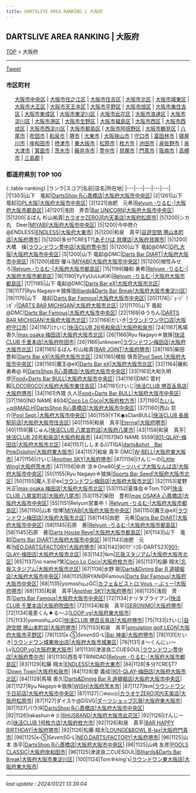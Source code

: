 ```yaml
---
title: DARTSLIVE AREA RANKING | 大阪府
---
```

## DARTSLIVE AREA RANKING | 大阪府

[TOP](/darts/rank/) > 大阪府

___

<a href="https://twitter.com/share?ref_src=twsrc%5Etfw" data-text="DARTSLIVE AREA RANKING | 大阪府" class="twitter-share-button" data-via="DARTSLIVE" data-hashtags="DARTSLIVE" data-related="DARTSLIVE" data-show-count="false">Tweet</a>

### 市区町村

<ul>
<li style="display: inline;"><a href="/darts/rank/大阪府/大阪市中央区">大阪市中央区</a> |</li>
<li style="display: inline;"><a href="/darts/rank/大阪府/大阪市住之江区">大阪市住之江区</a> |</li>
<li style="display: inline;"><a href="/darts/rank/大阪府/大阪市住吉区">大阪市住吉区</a> |</li>
<li style="display: inline;"><a href="/darts/rank/大阪府/大阪市北区">大阪市北区</a> |</li>
<li style="display: inline;"><a href="/darts/rank/大阪府/大阪市城東区">大阪市城東区</a> |</li>
<li style="display: inline;"><a href="/darts/rank/大阪府/大阪市大正区">大阪市大正区</a> |</li>
<li style="display: inline;"><a href="/darts/rank/大阪府/大阪市天王寺区">大阪市天王寺区</a> |</li>
<li style="display: inline;"><a href="/darts/rank/大阪府/大阪市平野区">大阪市平野区</a> |</li>
<li style="display: inline;"><a href="/darts/rank/大阪府/大阪市旭区">大阪市旭区</a> |</li>
<li style="display: inline;"><a href="/darts/rank/大阪府/大阪市東住吉区">大阪市東住吉区</a> |</li>
<li style="display: inline;"><a href="/darts/rank/大阪府/大阪市東成区">大阪市東成区</a> |</li>
<li style="display: inline;"><a href="/darts/rank/大阪府/大阪市東淀川区">大阪市東淀川区</a> |</li>
<li style="display: inline;"><a href="/darts/rank/大阪府/大阪市此花区">大阪市此花区</a> |</li>
<li style="display: inline;"><a href="/darts/rank/大阪府/大阪市浪速区">大阪市浪速区</a> |</li>
<li style="display: inline;"><a href="/darts/rank/大阪府/大阪市淀川区">大阪市淀川区</a> |</li>
<li style="display: inline;"><a href="/darts/rank/大阪府/大阪市港区">大阪市港区</a> |</li>
<li style="display: inline;"><a href="/darts/rank/大阪府/大阪市生野区">大阪市生野区</a> |</li>
<li style="display: inline;"><a href="/darts/rank/大阪府/大阪市福島区">大阪市福島区</a> |</li>
<li style="display: inline;"><a href="/darts/rank/大阪府/大阪市西区">大阪市西区</a> |</li>
<li style="display: inline;"><a href="/darts/rank/大阪府/大阪市西成区">大阪市西成区</a> |</li>
<li style="display: inline;"><a href="/darts/rank/大阪府/大阪市西淀川区">大阪市西淀川区</a> |</li>
<li style="display: inline;"><a href="/darts/rank/大阪府/大阪市都島区">大阪市都島区</a> |</li>
<li style="display: inline;"><a href="/darts/rank/大阪府/大阪市阿倍野区">大阪市阿倍野区</a> |</li>
<li style="display: inline;"><a href="/darts/rank/大阪府/大阪市鶴見区">大阪市鶴見区</a> |</li>
<li style="display: inline;"><a href="/darts/rank/大阪府/八尾市">八尾市</a> |</li>
<li style="display: inline;"><a href="/darts/rank/大阪府/吹田市">吹田市</a> |</li>
<li style="display: inline;"><a href="/darts/rank/大阪府/和泉市">和泉市</a> |</li>
<li style="display: inline;"><a href="/darts/rank/大阪府/堺市">堺市</a> |</li>
<li style="display: inline;"><a href="/darts/rank/大阪府/大東市">大東市</a> |</li>
<li style="display: inline;"><a href="/darts/rank/大阪府/大阪狭山市">大阪狭山市</a> |</li>
<li style="display: inline;"><a href="/darts/rank/大阪府/守口市">守口市</a> |</li>
<li style="display: inline;"><a href="/darts/rank/大阪府/富田林市">富田林市</a> |</li>
<li style="display: inline;"><a href="/darts/rank/大阪府/寝屋川市">寝屋川市</a> |</li>
<li style="display: inline;"><a href="/darts/rank/大阪府/岸和田市">岸和田市</a> |</li>
<li style="display: inline;"><a href="/darts/rank/大阪府/摂津市">摂津市</a> |</li>
<li style="display: inline;"><a href="/darts/rank/大阪府/東大阪市">東大阪市</a> |</li>
<li style="display: inline;"><a href="/darts/rank/大阪府/松原市">松原市</a> |</li>
<li style="display: inline;"><a href="/darts/rank/大阪府/枚方市">枚方市</a> |</li>
<li style="display: inline;"><a href="/darts/rank/大阪府/池田市">池田市</a> |</li>
<li style="display: inline;"><a href="/darts/rank/大阪府/泉佐野市">泉佐野市</a> |</li>
<li style="display: inline;"><a href="/darts/rank/大阪府/泉大津市">泉大津市</a> |</li>
<li style="display: inline;"><a href="/darts/rank/大阪府/箕面市">箕面市</a> |</li>
<li style="display: inline;"><a href="/darts/rank/大阪府/茨木市">茨木市</a> |</li>
<li style="display: inline;"><a href="/darts/rank/大阪府/藤井寺市">藤井寺市</a> |</li>
<li style="display: inline;"><a href="/darts/rank/大阪府/豊中市">豊中市</a> |</li>
<li style="display: inline;"><a href="/darts/rank/大阪府/貝塚市">貝塚市</a> |</li>
<li style="display: inline;"><a href="/darts/rank/大阪府/門真市">門真市</a> |</li>
<li style="display: inline;"><a href="/darts/rank/大阪府/阪南市">阪南市</a> |</li>
<li style="display: inline;"><a href="/darts/rank/大阪府/高槻市">高槻市</a> |</li>
<li style="display: inline;"><a href="/darts/rank/大阪府/三島郡">三島郡</a> |</li>

</ul>

### 都道府県別 TOP 100

{:.table-ranking}
|ランク|スコア|名前|店名|所在地|
|---|---|---|---|---|
|1|1303|山下　竜起|<a href="https://search.dartslive.com/jp/shop/c32411a6cc7addc40d9b047a20a7ba1e">DartsShop R心斎橋店</a>|<a href="/darts/rank/大阪府/大阪市中央区">大阪府大阪市中央区</a>|
|2|1261|山下　竜起|<a href="https://search.dartslive.com/jp/shop/4cab25c56d7444d70d9b047a20a7ba1e">DPL大阪</a>|<a href="/darts/rank/大阪府/大阪市中央区">大阪府大阪市中央区</a>|
|3|1221|由肥　元希|<a href="https://search.dartslive.com/jp/shop/18366769fff3e834fec1ae84bb28bd87">Relyum -りるむ-</a>|<a href="/darts/rank/大阪府/大阪市都島区">大阪府大阪市都島区</a>|
|4|1201|浅田　斉吾|<a href="https://search.dartslive.com/jp/shop/9a60cb25bcb4b3100d9b047a20a7ba1e">Bar UNICORN</a>|<a href="/darts/rank/大阪府/大阪市中央区">大阪府大阪市中央区</a>|
|5|1200|るぱん 杉山祐貴|<a href="https://search.dartslive.com/jp/shop/13029d966946ea5d0d9b047a20a7ba1e">カラオケZERO河内天美店</a>|<a href="/darts/rank/大阪府/松原市">大阪府松原市</a>|
|5|1200|シカ丸　Deer|<a href="https://search.dartslive.com/jp/shop/1858e2eff58fe69d0d9b047a20a7ba1e">MIYABI</a>|<a href="/darts/rank/大阪府/大阪市中央区">大阪府大阪市中央区</a>|
|5|1200|今中啓介@ENDLESS|<a href="https://search.dartslive.com/jp/shop/24b03068b11dabe0f454cb89828a1cfe">ENDLESS</a>|<a href="/darts/rank/大阪府/大東市">大阪府大東市</a>|
|5|1200|和泉　真平|<a href="https://search.dartslive.com/jp/shop/fd9c6bf70836f3e3f454cb89828a1cfe">自遊空間 堺山本町店</a>|<a href="/darts/rank/大阪府/堺市">大阪府堺市</a>|
|5|1200|多分?CRE§T?|<a href="https://search.dartslive.com/jp/shop/53bb72581ba36ed10d9b047a20a7ba1e">あそびば 貝塚店</a>|<a href="/darts/rank/大阪府/貝塚市">大阪府貝塚市</a>|
|5|1200|大橋　操|<a href="https://search.dartslive.com/jp/shop/c8c23d0f5747c1a10d9b047a20a7ba1e">ラウンドワン豊中店</a>|<a href="/darts/rank/大阪府/豊中市">大阪府豊中市</a>|
|5|1200|山下 竜起@DMC|<a href="https://search.dartslive.com/jp/shop/4cab25c56d7444d70d9b047a20a7ba1e">DPL大阪</a>|<a href="/darts/rank/大阪府/大阪市中央区">大阪府大阪市中央区</a>|
|5|1200|山下 竜起@DMC|<a href="https://search.dartslive.com/jp/shop/7e57aa80bc00a69b790ab824ce8730e5">Darts Bar DIART</a>|<a href="/darts/rank/大阪府/大阪市中央区">大阪府大阪市中央区</a>|
|5|1200|成田 優斗|<a href="https://search.dartslive.com/jp/shop/1858e2eff58fe69d0d9b047a20a7ba1e">MIYABI</a>|<a href="/darts/rank/大阪府/大阪市中央区">大阪府大阪市中央区</a>|
|5|1200|根性みせろ|<a href="https://search.dartslive.com/jp/shop/18366769fff3e834fec1ae84bb28bd87">Relyum -りるむ-</a>|<a href="/darts/rank/大阪府/大阪市都島区">大阪府大阪市都島区</a>|
|15|1199|磯和 勇希|<a href="https://search.dartslive.com/jp/shop/18366769fff3e834fec1ae84bb28bd87">Relyum -りるむ-</a>|<a href="/darts/rank/大阪府/大阪市都島区">大阪府大阪市都島区</a>|
|16|1190|YyYyUuUuKiKi|<a href="https://search.dartslive.com/jp/shop/18366769fff3e834fec1ae84bb28bd87">Relyum -りるむ-</a>|<a href="/darts/rank/大阪府/大阪市都島区">大阪府大阪市都島区</a>|
|17|1185|山下 竜起@DMC|<a href="https://search.dartslive.com/jp/shop/bdfafc15e5af3b910d9b047a20a7ba1e">Darts Bar eX</a>|<a href="/darts/rank/大阪府/大阪市北区">大阪府大阪市北区</a>|
|18|1177|Ryu Nagayo☆狼族|<a href="https://search.dartslive.com/jp/shop/73c87614982a36880d9b047a20a7ba1e">Billiards&Darts Bar Break</a>|<a href="/darts/rank/大阪府/大阪市東淀川区">大阪府大阪市東淀川区</a>|
|19|1176|山下　竜起|<a href="https://search.dartslive.com/jp/shop/a0db81439ec8ee990d9b047a20a7ba1e">Darts Bar Famous</a>|<a href="/darts/rank/大阪府/大阪市中央区">大阪府大阪市中央区</a>|
|20|1174|ｼﾞｮｰｼﾞ ﾐｼｶﾞﾝ|<a href="https://search.dartslive.com/jp/shop/2f545869ced206690d9b047a20a7ba1e">DARTS BAR MICHIGAN</a>|<a href="/darts/rank/大阪府/大阪市北区">大阪府大阪市北区</a>|
|21|1170|山下 竜起@DMC|<a href="https://search.dartslive.com/jp/shop/a0db81439ec8ee990d9b047a20a7ba1e">Darts Bar Famous</a>|<a href="/darts/rank/大阪府/大阪市中央区">大阪府大阪市中央区</a>|
|22|1169|ゆうちん|<a href="https://search.dartslive.com/jp/shop/2f545869ced206690d9b047a20a7ba1e">DARTS BAR MICHIGAN</a>|<a href="/darts/rank/大阪府/大阪市北区">大阪府大阪市北区</a>|
|23|1168|だいき|<a href="https://search.dartslive.com/jp/shop/d053595a75f27d6e0d9b047a20a7ba1e">ラウンドワン守口店</a>|<a href="/darts/rank/大阪府/守口市">大阪府守口市</a>|
|24|1167|けいじ|<a href="https://search.dartslive.com/jp/shop/e943f71e29bc328a58d385ea46352d8f">快活CLUB 26号和泉店</a>|<a href="/darts/rank/大阪府/和泉市">大阪府和泉市</a>|
|24|1167|馬場 善久|<a href="https://search.dartslive.com/jp/shop/d049acd619ee2217f454cb89828a1cfe">max osaka 梅田店</a>|<a href="/darts/rank/大阪府/大阪市北区">大阪府大阪市北区</a>|
|26|1166|Ryu Nagayo☆狼族|<a href="https://search.dartslive.com/jp/shop/c7f11bc44eb21aadfec1ae84bb28bd87">快活CLUB 千里本店</a>|<a href="/darts/rank/大阪府/吹田市">大阪府吹田市</a>|
|26|1166|unknown|<a href="https://search.dartslive.com/jp/shop/b9bc068ea231b1f00d9b047a20a7ba1e">ラウンドワン梅田店</a>|<a href="/darts/rank/大阪府/大阪市北区">大阪府大阪市北区</a>|
|28|1165|るぱん 杉山祐貴|<a href="https://search.dartslive.com/jp/shop/bcc20967c41d7274f454cb89828a1cfe">BAR JOINT</a>|<a href="/darts/rank/大阪府/堺市">大阪府堺市</a>|
|28|1165|柴田 豊和|<a href="https://search.dartslive.com/jp/shop/bdfafc15e5af3b910d9b047a20a7ba1e">Darts Bar eX</a>|<a href="/darts/rank/大阪府/大阪市北区">大阪府大阪市北区</a>|
|28|1165|榎股 慎吾|<a href="https://search.dartslive.com/jp/shop/3573fa7869913a0c0d9b047a20a7ba1e">Pool Sept.</a>|<a href="/darts/rank/大阪府/大阪市中央区">大阪府大阪市中央区</a>|
|28|1165|魔王@eX|<a href="https://search.dartslive.com/jp/shop/bdfafc15e5af3b910d9b047a20a7ba1e">Darts Bar eX</a>|<a href="/darts/rank/大阪府/大阪市北区">大阪府大阪市北区</a>|
|32|1164|磯和 勇希@ R|<a href="https://search.dartslive.com/jp/shop/c32411a6cc7addc40d9b047a20a7ba1e">DartsShop R心斎橋店</a>|<a href="/darts/rank/大阪府/大阪市中央区">大阪府大阪市中央区</a>|
|33|1163|大和久明彦|<a href="https://search.dartslive.com/jp/shop/99a15627f90dcac5a3f63593b5358cc4">Food+Darts Bar BULL</a>|<a href="/darts/rank/大阪府/大阪市中央区">大阪府大阪市中央区</a>|
|34|1161|DMC 菅村 毅|<a href="https://search.dartslive.com/jp/shop/b56b97a98980a25aa3f63593b5358cc4">LOCOROCO</a>|<a href="/darts/rank/大阪府/大阪市東住吉区">大阪府大阪市東住吉区</a>|
|34|1161|けいじ|<a href="https://search.dartslive.com/jp/shop/80af034de44ac1aa28032249b44395af">快活CLUB 堺百舌鳥店</a>|<a href="/darts/rank/大阪府/堺市">大阪府堺市</a>|
|34|1161|外筬 久人|<a href="https://search.dartslive.com/jp/shop/99a15627f90dcac5a3f63593b5358cc4">Food+Darts Bar BULL</a>|<a href="/darts/rank/大阪府/大阪市中央区">大阪府大阪市中央区</a>|
|37|1160|NO NAME 8934|<a href="https://search.dartslive.com/jp/shop/bbb431c5ac0807ea0d9b047a20a7ba1e">Coco Lo Coco</a>|<a href="/darts/rank/大阪府/枚方市">大阪府枚方市</a>|
|37|1160|たいし+α@MAD.H|<a href="https://search.dartslive.com/jp/shop/c32411a6cc7addc40d9b047a20a7ba1e">DartsShop R心斎橋店</a>|<a href="/darts/rank/大阪府/大阪市中央区">大阪府大阪市中央区</a>|
|37|1160|西山 京介|<a href="https://search.dartslive.com/jp/shop/3573fa7869913a0c0d9b047a20a7ba1e">Pool Sept.</a>|<a href="/darts/rank/大阪府/大阪市中央区">大阪府大阪市中央区</a>|
|40|1159|YTK◉sClanBULL|<a href="https://search.dartslive.com/jp/shop/8ec6b0f4a3ad3a1cb21333aee1bd51e4">快活CLUB 長居駅前店</a>|<a href="/darts/rank/大阪府/大阪市住吉区">大阪府大阪市住吉区</a>|
|40|1159|和泉　真平|<a href="https://search.dartslive.com/jp/shop/d2caa883e5d136520d9b047a20a7ba1e">Eternal</a>|<a href="/darts/rank/大阪府/堺市">大阪府堺市</a>|
|40|1159|藤じゅん|<a href="https://search.dartslive.com/jp/shop/e0119faa8821532c5f9f3321c1147265">快活CLUB 八尾宮町店</a>|<a href="/darts/rank/大阪府/八尾市">大阪府八尾市</a>|
|43|1158|和泉　真平|<a href="https://search.dartslive.com/jp/shop/e943f71e29bc328a58d385ea46352d8f">快活CLUB 26号和泉店</a>|<a href="/darts/rank/大阪府/和泉市">大阪府和泉市</a>|
|44|1157|NO NAME 5559|<a href="https://search.dartslive.com/jp/shop/b01107f9591fd3bba3f63593b5358cc4">901-QLAY-梅田店</a>|<a href="/darts/rank/大阪府/大阪市北区">大阪府大阪市北区</a>|
|44|1157|ししまる///TIGA|<a href="https://search.dartslive.com/jp/shop/57e3c0ca561370800d9b047a20a7ba1e">darts&shot　Bar PinkDolphin</a>|<a href="/darts/rank/大阪府/東大阪市">大阪府東大阪市</a>|
|44|1157|和泉 真平 DMC|<a href="https://search.dartslive.com/jp/shop/b031f60216b38cc928032249b44395af">W-BELL</a>|<a href="/darts/rank/大阪府/東大阪市">大阪府東大阪市</a>|
|47|1156|けいじ|<a href="https://search.dartslive.com/jp/shop/2f13fc23e601a7fc58d385ea46352d8f">Another SKY</a>|<a href="/darts/rank/大阪府/堺市">大阪府堺市</a>|
|47|1156|けんじーの|<a href="https://search.dartslive.com/jp/shop/639f9c02b5ad16fb0d9b047a20a7ba1e">Little Wing</a>|<a href="/darts/rank/大阪府/茨木市">大阪府茨木市</a>|
|47|1156|中井 涼☆One80|<a href="https://search.dartslive.com/jp/shop/8604aa787e47a0890d9b047a20a7ba1e">ダーツハイブ大阪なんば店</a>|<a href="/darts/rank/大阪府/大阪市中央区">大阪府大阪市中央区</a>|
|50|1155|Ryu Nagayo☆狼族|<a href="https://search.dartslive.com/jp/shop/f0a7940f7e4a27fa0d9b047a20a7ba1e">Sports Bar Seed</a>|<a href="/darts/rank/大阪府/大阪市北区">大阪府大阪市北区</a>|
|50|1155|魔人王＠ex|<a href="https://search.dartslive.com/jp/shop/b9bc068ea231b1f00d9b047a20a7ba1e">ラウンドワン梅田店</a>|<a href="/darts/rank/大阪府/大阪市北区">大阪府大阪市北区</a>|
|52|1153|星野 光正|<a href="https://search.dartslive.com/jp/shop/d049acd619ee2217f454cb89828a1cfe">max osaka 梅田店</a>|<a href="/darts/rank/大阪府/大阪市北区">大阪府大阪市北区</a>|
|53|1152|夏珠会☆Tom.TOP|<a href="https://search.dartslive.com/jp/shop/e0119faa8821532c5f9f3321c1147265">快活CLUB 八尾宮町店</a>|<a href="/darts/rank/大阪府/八尾市">大阪府八尾市</a>|
|53|1152|柴田　豊和|<a href="https://search.dartslive.com/jp/shop/55735eda3a2dc3e9fec1ae84bb28bd87">max OSAKA 心斎橋店</a>|<a href="/darts/rank/大阪府/大阪市中央区">大阪府大阪市中央区</a>|
|55|1151|Relyum営業中！|<a href="https://search.dartslive.com/jp/shop/18366769fff3e834fec1ae84bb28bd87">Relyum -りるむ-</a>|<a href="/darts/rank/大阪府/大阪市都島区">大阪府大阪市都島区</a>|
|56|1150|山本 信博|<a href="https://search.dartslive.com/jp/shop/1858e2eff58fe69d0d9b047a20a7ba1e">MIYABI</a>|<a href="/darts/rank/大阪府/大阪市中央区">大阪府大阪市中央区</a>|
|56|1150|魔王@eX|<a href="https://search.dartslive.com/jp/shop/b9bc068ea231b1f00d9b047a20a7ba1e">ラウンドワン梅田店</a>|<a href="/darts/rank/大阪府/大阪市北区">大阪府大阪市北区</a>|
|58|1145|由肥　元希|<a href="https://search.dartslive.com/jp/shop/7e57aa80bc00a69b790ab824ce8730e5">Darts Bar DIART</a>|<a href="/darts/rank/大阪府/大阪市中央区">大阪府大阪市中央区</a>|
|58|1145|石原　蒼|<a href="https://search.dartslive.com/jp/shop/18366769fff3e834fec1ae84bb28bd87">Relyum -りるむ-</a>|<a href="/darts/rank/大阪府/大阪市都島区">大阪府大阪市都島区</a>|
|58|1145|石原　蒼|<a href="https://search.dartslive.com/jp/shop/68fa169ffc266339a3f63593b5358cc4">Darts House Reve</a>|<a href="/darts/rank/大阪府/大阪市都島区">大阪府大阪市都島区</a>|
|61|1143|山下　竜起|<a href="https://search.dartslive.com/jp/shop/7e57aa80bc00a69b790ab824ce8730e5">Darts Bar DIART</a>|<a href="/darts/rank/大阪府/大阪市中央区">大阪府大阪市中央区</a>|
|61|1143|由肥　元希|<a href="https://search.dartslive.com/jp/shop/52839dacf16edd7d0d9b047a20a7ba1e">NEO.DARTS/FACTORY</a>|<a href="/darts/rank/大阪府/堺市">大阪府堺市</a>|
|63|1142|901ｸﾞﾘｺS-DARTS23|<a href="https://search.dartslive.com/jp/shop/b01107f9591fd3bba3f63593b5358cc4">901-QLAY-梅田店</a>|<a href="/darts/rank/大阪府/大阪市北区">大阪府大阪市北区</a>|
|63|1142|tkm|<a href="https://search.dartslive.com/jp/shop/4c50b821b3d02dc725d56fb0e5c39bac">忘我スタジアム</a>|<a href="/darts/rank/大阪府/大阪市北区">大阪府大阪市北区</a>|
|65|1137|no name?笑|<a href="https://search.dartslive.com/jp/shop/bbb431c5ac0807ea0d9b047a20a7ba1e">Coco Lo Coco</a>|<a href="/darts/rank/大阪府/枚方市">大阪府枚方市</a>|
|65|1137|松藤 翔太|<a href="https://search.dartslive.com/jp/shop/4c50b821b3d02dc725d56fb0e5c39bac">忘我スタジアム</a>|<a href="/darts/rank/大阪府/大阪市北区">大阪府大阪市北区</a>|
|67|1136|水野 剛|<a href="https://search.dartslive.com/jp/shop/b0a85fc24ba79f65b21333aee1bd51e4">Darts&Dining Bar R 道頓堀店</a>|<a href="/darts/rank/大阪府/大阪市中央区">大阪府大阪市中央区</a>|
|68|1135|BRYAN@Famous|<a href="https://search.dartslive.com/jp/shop/a0db81439ec8ee990d9b047a20a7ba1e">Darts Bar Famous</a>|<a href="/darts/rank/大阪府/大阪市中央区">大阪府大阪市中央区</a>|
|68|1135|yαmαshц⊿GC|<a href="https://search.dartslive.com/jp/shop/87afacf1b89a5c0c5f9f3321c1147265">カフェ＆ビストロ Vous －ぶぅー</a>|<a href="/darts/rank/大阪府/堺市">大阪府堺市</a>|
|68|1135|和泉　真平|<a href="https://search.dartslive.com/jp/shop/2f13fc23e601a7fc58d385ea46352d8f">Another SKY</a>|<a href="/darts/rank/大阪府/堺市">大阪府堺市</a>|
|68|1135|浅田　斉吾|<a href="https://search.dartslive.com/jp/shop/a0db81439ec8ee990d9b047a20a7ba1e">Darts Bar Famous</a>|<a href="/darts/rank/大阪府/大阪市中央区">大阪府大阪市中央区</a>|
|72|1134|ナリタブライアン|<a href="https://search.dartslive.com/jp/shop/c7f11bc44eb21aadfec1ae84bb28bd87">快活CLUB 千里本店</a>|<a href="/darts/rank/大阪府/吹田市">大阪府吹田市</a>|
|72|1134|和泉　真平|<a href="https://search.dartslive.com/jp/shop/cbd8341fd5dd7041fec1ae84bb28bd87">GERONIMO</a>|<a href="/darts/rank/大阪府/堺市">大阪府堺市</a>|
|72|1134|竜恵くん★る〜ぷ|<a href="https://search.dartslive.com/jp/shop/b6948111c4dc3945b21333aee1bd51e4">LOOP.vg</a>|<a href="/darts/rank/大阪府/東大阪市">大阪府東大阪市</a>|
|75|1133|yαmαshц⊿GC|<a href="https://search.dartslive.com/jp/shop/80af034de44ac1aa28032249b44395af">快活CLUB 堺百舌鳥店</a>|<a href="/darts/rank/大阪府/堺市">大阪府堺市</a>|
|75|1133|けいじ|<a href="https://search.dartslive.com/jp/shop/fd9c6bf70836f3e3f454cb89828a1cfe">自遊空間 堺山本町店</a>|<a href="/darts/rank/大阪府/堺市">大阪府堺市</a>|
|75|1133|和泉　真平|<a href="https://search.dartslive.com/jp/shop/aebb8f26595f8ffd790ab824ce8730e5">simulation golf LEON</a>|<a href="/darts/rank/大阪府/大阪市平野区">大阪府大阪市平野区</a>|
|78|1131|к-⑤*SevenS*G-L|<a href="https://search.dartslive.com/jp/shop/aea3455ebe96844c774c926eb736cb5a">Bar 神楽</a>|<a href="/darts/rank/大阪府/堺市">大阪府堺市</a>|
|78|1131|だいき|<a href="https://search.dartslive.com/jp/shop/5bcdd1c44102954d0d9b047a20a7ba1e">ラウンドワン城東放出店</a>|<a href="/darts/rank/大阪府/大阪市城東区">大阪府大阪市城東区</a>|
|78|1131|ま〜くんにぃ〜Lv|<a href="https://search.dartslive.com/jp/shop/b6948111c4dc3945b21333aee1bd51e4">LOOP.vg</a>|<a href="/darts/rank/大阪府/東大阪市">大阪府東大阪市</a>|
|81|1130|津波良二CUESOUL|<a href="https://search.dartslive.com/jp/shop/c8c23d0f5747c1a10d9b047a20a7ba1e">ラウンドワン豊中店</a>|<a href="/darts/rank/大阪府/豊中市">大阪府豊中市</a>|
|81|1130|西哲平TRINIDAD|<a href="https://search.dartslive.com/jp/shop/18366769fff3e834fec1ae84bb28bd87">Relyum -りるむ-</a>|<a href="/darts/rank/大阪府/大阪市都島区">大阪府大阪市都島区</a>|
|83|1129|松藤 翔太|<a href="https://search.dartslive.com/jp/shop/24b03068b11dabe0f454cb89828a1cfe">ENDLESS</a>|<a href="/darts/rank/大阪府/大東市">大阪府大東市</a>|
|84|1128|多分?CRE§T?|<a href="https://search.dartslive.com/jp/shop/987a5a2adcfe09b40d9b047a20a7ba1e">Down Town</a>|<a href="/darts/rank/大阪府/和泉市">大阪府和泉市</a>|
|84|1128|愛 義成|<a href="https://search.dartslive.com/jp/shop/b01107f9591fd3bba3f63593b5358cc4">901-QLAY-梅田店</a>|<a href="/darts/rank/大阪府/大阪市北区">大阪府大阪市北区</a>|
|84|1128|馬場 善久|<a href="https://search.dartslive.com/jp/shop/b0a85fc24ba79f65b21333aee1bd51e4">Darts&Dining Bar R 道頓堀店</a>|<a href="/darts/rank/大阪府/大阪市中央区">大阪府大阪市中央区</a>|
|87|1127|Ryu Nagayo☆狼族|<a href="https://search.dartslive.com/jp/shop/43f70bed08adf5a7790ab824ce8730e5">WISH</a>|<a href="/darts/rank/大阪府/茨木市">大阪府茨木市</a>|
|87|1127|tkm|<a href="https://search.dartslive.com/jp/shop/abe68bf93aa439d80d9b047a20a7ba1e">ラウンドワン千日前店</a>|<a href="/darts/rank/大阪府/大阪市中央区">大阪府大阪市中央区</a>|
|87|1127|◎яικυ◎|<a href="https://search.dartslive.com/jp/shop/13029d966946ea5d0d9b047a20a7ba1e">カラオケZERO河内天美店</a>|<a href="/darts/rank/大阪府/松原市">大阪府松原市</a>|
|87|1127|ダイスケ@DSVG|<a href="https://search.dartslive.com/jp/shop/1827fb2869413bc9790ab824ce8730e5">ダーツショップ忘我</a>|<a href="/darts/rank/大阪府/東大阪市">大阪府東大阪市</a>|
|87|1127|パウ/R|<a href="https://search.dartslive.com/jp/shop/c32411a6cc7addc40d9b047a20a7ba1e">DartsShop R心斎橋店</a>|<a href="/darts/rank/大阪府/大阪市中央区">大阪府大阪市中央区</a>|
|92|1126|takashun☆彡|<a href="https://search.dartslive.com/jp/shop/06f01c0024c4ee5c0d9b047a20a7ba1e">6HUSBAND</a>|<a href="/darts/rank/大阪府/大阪市此花区">大阪府大阪市此花区</a>|
|92|1126|けんじーの|<a href="https://search.dartslive.com/jp/shop/4217b1d48b25cb54a3f63593b5358cc4">快活CLUB 1号枚方店</a>|<a href="/darts/rank/大阪府/枚方市">大阪府枚方市</a>|
|92|1126|和泉　真平|<a href="https://search.dartslive.com/jp/shop/ab3766bb410d17100d9b047a20a7ba1e">BAR HAPPY BIRTHDAY</a>|<a href="/darts/rank/大阪府/堺市">大阪府堺市</a>|
|92|1126|松藤 翔太|<a href="https://search.dartslive.com/jp/shop/00b5fd1de13577db0d9b047a20a7ba1e">LOUNGE&BOWL B-lax</a>|<a href="/darts/rank/大阪府/門真市">大阪府門真市</a>|
|96|1125|к-⑤*SevenS*G-L|<a href="https://search.dartslive.com/jp/shop/52839dacf16edd7d0d9b047a20a7ba1e">NEO.DARTS/FACTORY</a>|<a href="/darts/rank/大阪府/堺市">大阪府堺市</a>|
|96|1125|山本 浩平|<a href="https://search.dartslive.com/jp/shop/c32411a6cc7addc40d9b047a20a7ba1e">DartsShop R心斎橋店</a>|<a href="/darts/rank/大阪府/大阪市中央区">大阪府大阪市中央区</a>|
|96|1125|山﨑 友彦|<a href="https://search.dartslive.com/jp/shop/f2bf43f3a82126940d9b047a20a7ba1e">POOLS CLASSIC</a>|<a href="/darts/rank/大阪府/岸和田市">大阪府岸和田市</a>|
|96|1125|津波良二CUESOUL|<a href="https://search.dartslive.com/jp/shop/73c87614982a36880d9b047a20a7ba1e">Billiards&Darts Bar Break</a>|<a href="/darts/rank/大阪府/大阪市東淀川区">大阪府大阪市東淀川区</a>|
|100|1124|Tom☆king&#x27;s|<a href="https://search.dartslive.com/jp/shop/bc77c51069abed420d9b047a20a7ba1e">ラウンドワン東大阪店</a>|<a href="/darts/rank/大阪府/東大阪市">大阪府東大阪市</a>|





___

_last update : 2024/01/21 13:39:04_


<script src="https://cdnjs.cloudflare.com/ajax/libs/jquery/3.6.1/jquery.min.js" integrity="sha512-aVKKRRi/Q/YV+4mjoKBsE4x3H+BkegoM/em46NNlCqNTmUYADjBbeNefNxYV7giUp0VxICtqdrbqU7iVaeZNXA==" crossorigin="anonymous" referrerpolicy="no-referrer"></script>
<script src="https://cdnjs.cloudflare.com/ajax/libs/jquery.tablesorter/2.31.3/js/jquery.tablesorter.min.js" integrity="sha512-qzgd5cYSZcosqpzpn7zF2ZId8f/8CHmFKZ8j7mU4OUXTNRd5g+ZHBPsgKEwoqxCtdQvExE5LprwwPAgoicguNg==" crossorigin="anonymous" referrerpolicy="no-referrer"></script>
<link rel="stylesheet" href="https://cdnjs.cloudflare.com/ajax/libs/jquery.tablesorter/2.31.3/css/theme.default.min.css" integrity="sha512-wghhOJkjQX0Lh3NSWvNKeZ0ZpNn+SPVXX1Qyc9OCaogADktxrBiBdKGDoqVUOyhStvMBmJQ8ZdMHiR3wuEq8+w==" crossorigin="anonymous" referrerpolicy="no-referrer" />
<script>
$(function() {
    $(".table-ranking").tablesorter({sortList:[[0, 0]]});
});
</script>

<script async src="https://platform.twitter.com/widgets.js" charset="utf-8"></script>